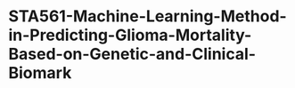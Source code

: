 # STA561-Machine-Learning-Method-in-Predicting-Glioma-Mortality-Based-on-Genetic-and-Clinical-Biomark